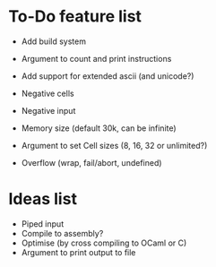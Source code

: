 # To-Do feature list
- Add build system
- Argument to count and print instructions
- Add support for extended ascii (and unicode?)

- Negative cells
- Negative input
- Memory size (default 30k, can be infinite)
- Argument to set Cell sizes (8, 16, 32 or unlimited?)
- Overflow (wrap, fail/abort, undefined)

# Ideas list
- Piped input
- Compile to assembly?
- Optimise (by cross compiling to OCaml or C)
- Argument to print output to file